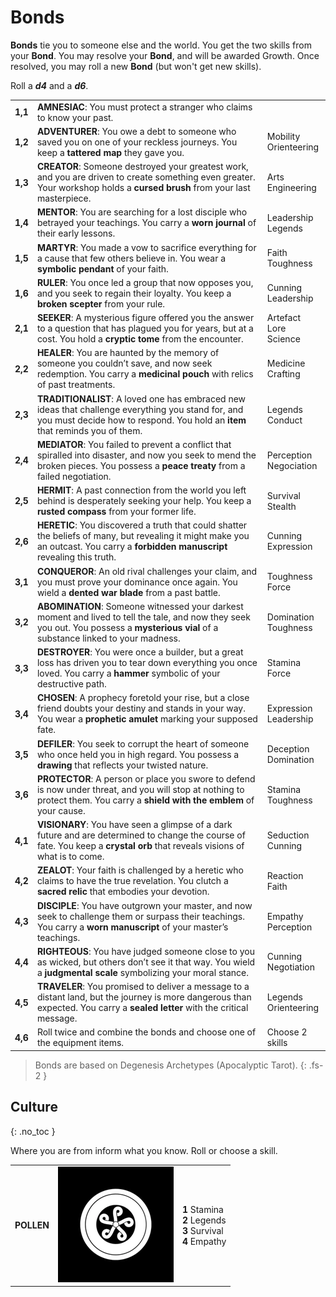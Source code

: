 # Bonds

**Bonds** tie you to someone else and the world.
You get the two skills from your **Bond**.
You may resolve your **Bond**, and will be awarded Growth.
Once resolved, you may roll a new **Bond** (but won't get new skills).

Roll a ***d4*** and a ***d6***.

|         |                                                                                                                                                                                        |                           |
| ------- | -------------------------------------------------------------------------------------------------------------------------------------------------------------------------------------- | ------------------------- |
| **1,1** | **AMNESIAC**: You must protect a stranger who claims to know your past.                                                                                                                |                           |
| **1,2** | **ADVENTURER**: You owe a debt to someone who saved you on one of your reckless journeys. You keep a **tattered map** they gave you.                                                   | Mobility<br>Orienteering  |
| **1,3** | **CREATOR**: Someone destroyed your greatest work, and you are driven to create something even greater. Your workshop holds a **cursed brush** from your last masterpiece.             | Arts<br>Engineering       |
| **1,4** | **MENTOR**: You are searching for a lost disciple who betrayed your teachings. You carry a **worn journal** of their early lessons.                                                    | Leadership<br>Legends     |
| **1,5** | **MARTYR**: You made a vow to sacrifice everything for a cause that few others believe in. You wear a **symbolic pendant** of your faith.                                              | Faith<br>Toughness        |
| **1,6** | **RULER**: You once led a group that now opposes you, and you seek to regain their loyalty. You keep a **broken scepter** from your rule.                                              | Cunning<br>Leadership     |
| **2,1** | **SEEKER**: A mysterious figure offered you the answer to a question that has plagued you for years, but at a cost. You hold a **cryptic tome** from the encounter.                    | Artefact Lore<br>Science  |
| **2,2** | **HEALER**: You are haunted by the memory of someone you couldn’t save, and now seek redemption. You carry a **medicinal pouch** with relics of past treatments.                       | Medicine<br>Crafting      |
| **2,3** | **TRADITIONALIST**: A loved one has embraced new ideas that challenge everything you stand for, and you must decide how to respond. You hold an **item** that reminds you of them.     | Legends<br>Conduct        |
| **2,4** | **MEDIATOR**: You failed to prevent a conflict that spiralled into disaster, and now you seek to mend the broken pieces. You possess a **peace treaty** from a failed negotiation.     | Perception<br>Negociation |
| **2,5** | **HERMIT**: A past connection from the world you left behind is desperately seeking your help. You keep a **rusted compass** from your former life.                                    | Survival<br>Stealth       |
| **2,6** | **HERETIC**: You discovered a truth that could shatter the beliefs of many, but revealing it might make you an outcast. You carry a **forbidden manuscript** revealing this truth.     | Cunning<br>Expression     |
| **3,1** | **CONQUEROR**: An old rival challenges your claim, and you must prove your dominance once again. You wield a **dented war blade** from a past battle.                                  | Toughness<br>Force        |
| **3,2** | **ABOMINATION**: Someone witnessed your darkest moment and lived to tell the tale, and now they seek you out. You possess a **mysterious vial** of a substance linked to your madness. | Domination<br>Toughness   |
| **3,3** | **DESTROYER**: You were once a builder, but a great loss has driven you to tear down everything you once loved. You carry a **hammer** symbolic of your destructive path.              | Stamina<br>Force          |
| **3,4** | **CHOSEN**: A prophecy foretold your rise, but a close friend doubts your destiny and stands in your way. You wear a **prophetic amulet** marking your supposed fate.                  | Expression<br>Leadership  |
| **3,5** | **DEFILER**: You seek to corrupt the heart of someone who once held you in high regard. You possess a **drawing** that reflects your twisted nature.                                   | Deception<br>Domination   |
| **3,6** | **PROTECTOR**: A person or place you swore to defend is now under threat, and you will stop at nothing to protect them. You carry a **shield with the emblem** of your cause.          | Stamina<br>Toughness      |
| **4,1** | **VISIONARY**: You have seen a glimpse of a dark future and are determined to change the course of fate. You keep a **crystal orb** that reveals visions of what is to come.           | Seduction<br>Cunning      |
| **4,2** | **ZEALOT**: Your faith is challenged by a heretic who claims to have the true revelation. You clutch a **sacred relic** that embodies your devotion.                                   | Reaction<br>Faith         |
| **4,3** | **DISCIPLE**: You have outgrown your master, and now seek to challenge them or surpass their teachings. You carry a **worn manuscript** of your master’s teachings.                    | Empathy<br>Perception     |
| **4,4** | **RIGHTEOUS**: You have judged someone close to you as wicked, but others don’t see it that way. You wield a **judgmental scale** symbolizing your moral stance.                       | Cunning<br>Negotiation    |
| **4,5** | **TRAVELER**: You promised to deliver a message to a distant land, but the journey is more dangerous than expected. You carry a **sealed letter** with the critical message.           | Legends<br>Orienteering   |
| **4,6** | Roll twice and combine the bonds and choose one of the equipment items.                                                                                                                | Choose 2 skills           |

> Bonds are based on Degenesis Archetypes (Apocalyptic Tarot).
{: .fs-2 }

## Culture
{: .no_toc }


Where you are from inform what you know.
Roll or choose a skill.

|            |                                                                                                          |                                                                   |
| ---------- | -------------------------------------------------------------------------------------------------------- | ----------------------------------------------------------------- |
| **POLLEN** | ![03-CULTURE-POLLEN-WHITE-ON-BLACK-320x320](../imgs/icons/03-CULTURE-POLLEN-WHITE-ON-BLACK-320x320.webp) | **1** Stamina<br>**2** Legends<br>**3** Survival<br>**4** Empathy |
